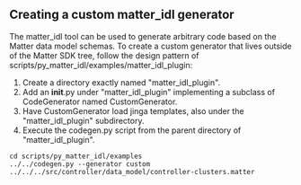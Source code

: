 ## Creating a custom matter_idl generator

The matter_idl tool can be used to generate arbitrary code based on the Matter
data model schemas. To create a custom generator that lives outside of the
Matter SDK tree, follow the design pattern of
scripts/py_matter_idl/examples/matter_idl_plugin:

1. Create a directory exactly named "matter_idl_plugin".
2. Add an **init**.py under "matter_idl_plugin" implementing a subclass of
   CodeGenerator named CustomGenerator.
3. Have CustomGenerator load jinga templates, also under the "matter_idl_plugin"
   subdirectory.
4. Execute the codegen.py script from the parent directory of
   "matter_idl_plugin".

```
cd scripts/py_matter_idl/examples
../../codegen.py --generator custom ../../../src/controller/data_model/controller-clusters.matter
```
